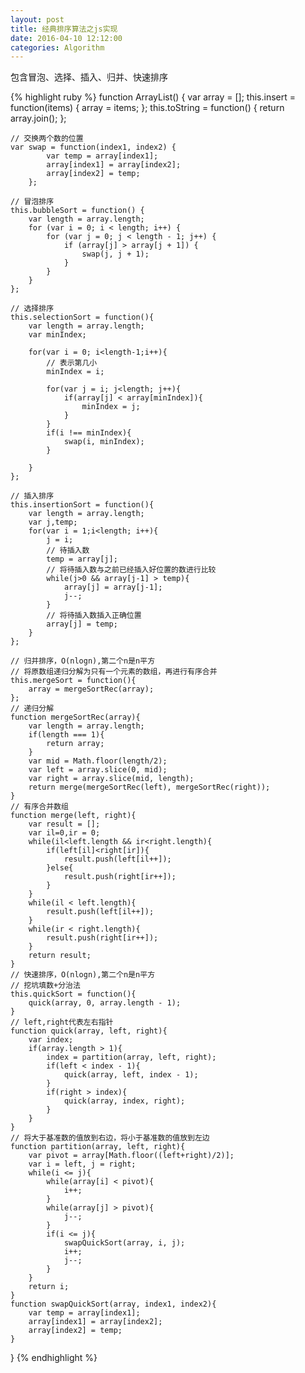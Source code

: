 ```yaml
---
layout: post
title: 经典排序算法之js实现
date: 2016-04-10 12:12:00
categories: Algorithm
---
```


包含冒泡、选择、插入、归并、快速排序

{% highlight ruby %}
function ArrayList() {
	var array = [];
	this.insert = function(items) {
		array = items;
	};
	this.toString = function() {
		return array.join();
	};
	
	// 交换两个数的位置
	var swap = function(index1, index2) {
			var temp = array[index1];
			array[index1] = array[index2];
			array[index2] = temp;
		};
	
	// 冒泡排序
	this.bubbleSort = function() {
		var length = array.length;
		for (var i = 0; i < length; i++) {
			for (var j = 0; j < length - 1; j++) {
				if (array[j] > array[j + 1]) {
					swap(j, j + 1);
				}
			}
		}
	};

	// 选择排序
	this.selectionSort = function(){
		var length = array.length;
		var minIndex;

		for(var i = 0; i<length-1;i++){
			// 表示第几小
			minIndex = i;

			for(var j = i; j<length; j++){
				if(array[j] < array[minIndex]){
					minIndex = j;
				}
			}
			if(i !== minIndex){
				swap(i, minIndex);	
			}
		
		}
	};

	// 插入排序
	this.insertionSort = function(){
		var length = array.length;
		var j,temp;
		for(var i = 1;i<length; i++){
			j = i;
			// 待插入数
			temp = array[j];
			// 将待插入数与之前已经插入好位置的数进行比较
			while(j>0 && array[j-1] > temp){
				array[j] = array[j-1];
				j--;
			}
			// 将待插入数插入正确位置
			array[j] = temp;
		}
	};

	// 归并排序，O(nlogn),第二个n是n平方
	// 将原数组递归分解为只有一个元素的数组，再进行有序合并
	this.mergeSort = function(){
		array = mergeSortRec(array);
	};
	// 递归分解
	function mergeSortRec(array){
		var length = array.length;
		if(length === 1){
			return array;
		}
		var mid = Math.floor(length/2);
		var left = array.slice(0, mid);
		var right = array.slice(mid, length);
		return merge(mergeSortRec(left), mergeSortRec(right));
	}
	// 有序合并数组
	function merge(left, right){
		var result = [];
		var il=0,ir = 0;
		while(il<left.length && ir<right.length){
			if(left[il]<right[ir]){
				result.push(left[il++]);
			}else{
				result.push(right[ir++]);
			}
		}
		while(il < left.length){
			result.push(left[il++]);
		}
		while(ir < right.length){
			result.push(right[ir++]);
		}
		return result;
	}
	// 快速排序，O(nlogn),第二个n是n平方
	// 挖坑填数+分治法
	this.quickSort = function(){
		quick(array, 0, array.length - 1);
	}
	// left,right代表左右指针
	function quick(array, left, right){
		var index;
		if(array.length > 1){
			index = partition(array, left, right);
			if(left < index - 1){
				quick(array, left, index - 1);
			}
			if(right > index){
				quick(array, index, right);
			}
		}
	}
	// 将大于基准数的值放到右边，将小于基准数的值放到左边
	function partition(array, left, right){
		var pivot = array[Math.floor((left+right)/2)];
		var i = left, j = right;
		while(i <= j){
			while(array[i] < pivot){
				i++;
			}
			while(array[j] > pivot){
				j--;
			}
			if(i <= j){
				swapQuickSort(array, i, j);
				i++;
				j--;
			}
		}
		return i;
	}
	function swapQuickSort(array, index1, index2){
		var temp = array[index1];
		array[index1] = array[index2];
		array[index2] = temp;
	}
}
{% endhighlight %}